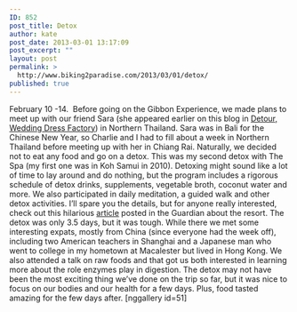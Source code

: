 ```yaml
---
ID: 852
post_title: Detox
author: kate
post_date: 2013-03-01 13:17:09
post_excerpt: ""
layout: post
permalink: >
  http://www.biking2paradise.com/2013/03/01/detox/
published: true
---
```

February 10 -14.  Before going on the Gibbon Experience, we made plans to meet up with our friend Sara (she appeared earlier on this blog in [Detour, Wedding Dress Factory][1]) in Northern Thailand. Sara was in Bali for the Chinese New Year, so Charlie and I had to fill about a week in Northern Thailand before meeting up with her in Chiang Rai. Naturally, we decided not to eat any food and go on a detox. This was my second detox with The Spa (my first one was in Koh Samui in 2010). Detoxing might sound like a lot of time to lay around and do nothing, but the program includes a rigorous schedule of detox drinks, supplements, vegetable broth, coconut water and more. We also participated in daily meditation, a guided walk and other detox activities. I’ll spare you the details, but for anyone really interested, check out this hilarious <a title="Guardian article about detoxing" href="http://www.guardian.co.uk/travel/2002/mar/09/restandrelaxation.shopping" target="_blank">article</a> posted in the Guardian about the resort. The detox was only 3.5 days, but it was tough. While there we met some interesting expats, mostly from China (since everyone had the week off), including two American teachers in Shanghai and a Japanese man who went to college in my hometown at Macalester but lived in Hong Kong. We also attended a talk on raw foods and that got us both interested in learning more about the role enzymes play in digestion. The detox may not have been the most exciting thing we’ve done on the trip so far, but it was nice to focus on our bodies and our health for a few days. Plus, food tasted amazing for the few days after. [nggallery id=51]

 [1]: http://localhost/biking2paradise.com/2013/02/10/detour-wedding-dress-factory/ "Detour, Wedding Dress Factory"